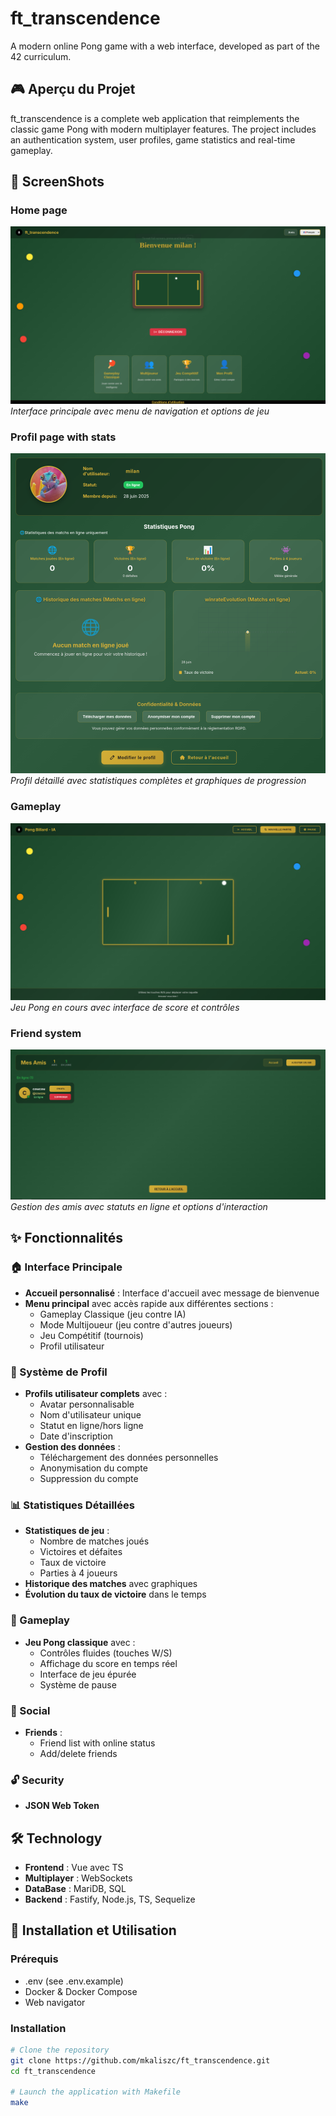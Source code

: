 # ft_transcendence

A modern online Pong game with a web interface, developed as part of the 42 curriculum.

## 🎮 Aperçu du Projet

ft_transcendence is a complete web application that reimplements the classic game Pong with modern multiplayer features. The project includes an authentication system, user profiles, game statistics and real-time gameplay.

## 📸 ScreenShots

### Home page
![Interface d'accueil](screenshots/home.png)
*Interface principale avec menu de navigation et options de jeu*

### Profil page with stats
![Profil utilisateur](screenshots/profile.png)
*Profil détaillé avec statistiques complètes et graphiques de progression*

### Gameplay
![Gameplay](screenshots/gameplay.png)
*Jeu Pong en cours avec interface de score et contrôles*

### Friend system
![Système d'amis](screenshots/friends.png)
*Gestion des amis avec statuts en ligne et options d'interaction*

## ✨ Fonctionnalités

### 🏠 Interface Principale
- **Accueil personnalisé** : Interface d'accueil avec message de bienvenue
- **Menu principal** avec accès rapide aux différentes sections :
  - Gameplay Classique (jeu contre IA)
  - Mode Multijoueur (jeu contre d'autres joueurs)
  - Jeu Compétitif (tournois)
  - Profil utilisateur

### 👤 Système de Profil
- **Profils utilisateur complets** avec :
  - Avatar personnalisable
  - Nom d'utilisateur unique
  - Statut en ligne/hors ligne
  - Date d'inscription
- **Gestion des données** :
  - Téléchargement des données personnelles
  - Anonymisation du compte
  - Suppression du compte

### 📊 Statistiques Détaillées
- **Statistiques de jeu** :
  - Nombre de matches joués
  - Victoires et défaites
  - Taux de victoire
  - Parties à 4 joueurs
- **Historique des matches** avec graphiques
- **Évolution du taux de victoire** dans le temps

### 🎯 Gameplay
- **Jeu Pong classique** avec :
  - Contrôles fluides (touches W/S)
  - Affichage du score en temps réel
  - Interface de jeu épurée
  - Système de pause

### 👥 Social
- **Friends** :
  - Friend list with online status
  - Add/delete friends

### 🔓 Security
- **JSON Web Token**

## 🛠️ Technology

- **Frontend** : Vue avec TS
- **Multiplayer** : WebSockets
- **DataBase** : MariDB, SQL
- **Backend** : Fastify, Node.js, TS, Sequelize

## 🚀 Installation et Utilisation

### Prérequis
- .env (see .env.example)
- Docker & Docker Compose
- Web navigator

### Installation
```bash
# Clone the repository
git clone https://github.com/mkaliszc/ft_transcendence.git
cd ft_transcendence

# Launch the application with Makefile
make
